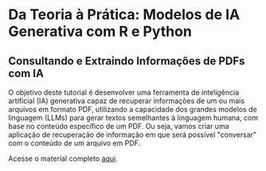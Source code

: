 # Da Teoria à Prática: Modelos de IA Generativa com R e Python
## Consultando e Extraindo Informações de PDFs com IA

O objetivo deste tutorial é desenvolver uma ferramenta de inteligência artificial (IA) generativa capaz de recuperar informações de um ou mais arquivos em formato PDF, utilizando a capacidade dos grandes modelos de linguagem (LLMs) para gerar textos semelhantes à linguagem humana, com base no conteúdo específico de um PDF. Ou seja, vamos criar uma aplicação de recuperação de informação em que será possível "conversar" com o conteúdo de um arquivo em PDF.

Acesse o material completo [aqui](https://magnotairone.github.io/tutorial_sinape_2024/tutorial).

